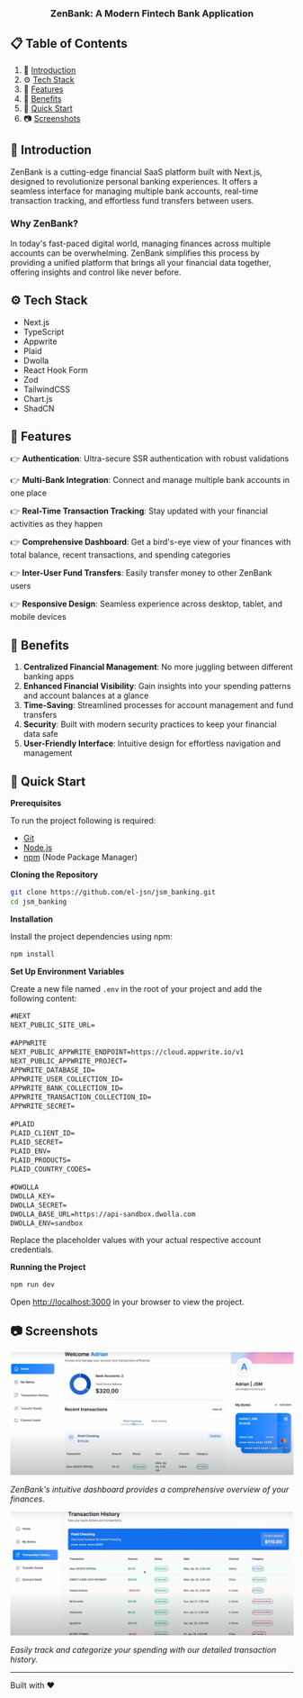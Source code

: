 <h3 align="center">ZenBank: A Modern Fintech Bank Application</h3>

## 📋 <a name="table">Table of Contents</a>

1. 🌟 [Introduction](#introduction)
2. ⚙️ [Tech Stack](#tech-stack)
3. 🔋 [Features](#features)
4. 🚀 [Benefits](#benefits)
5. 🤸 [Quick Start](#quick-start)
6. 📷 [Screenshots](#screenshots)

## <a name="introduction">🌟 Introduction</a>

ZenBank is a cutting-edge financial SaaS platform built with Next.js, designed to revolutionize personal banking experiences. It offers a seamless interface for managing multiple bank accounts, real-time transaction tracking, and effortless fund transfers between users.

### Why ZenBank?

In today's fast-paced digital world, managing finances across multiple accounts can be overwhelming. ZenBank simplifies this process by providing a unified platform that brings all your financial data together, offering insights and control like never before.

## <a name="tech-stack">⚙️ Tech Stack</a>

- Next.js
- TypeScript
- Appwrite
- Plaid
- Dwolla
- React Hook Form
- Zod
- TailwindCSS
- Chart.js
- ShadCN

## <a name="features">🔋 Features</a>

👉 **Authentication**: Ultra-secure SSR authentication with robust validations

👉 **Multi-Bank Integration**: Connect and manage multiple bank accounts in one place

👉 **Real-Time Transaction Tracking**: Stay updated with your financial activities as they happen

👉 **Comprehensive Dashboard**: Get a bird's-eye view of your finances with total balance, recent transactions, and spending categories

👉 **Inter-User Fund Transfers**: Easily transfer money to other ZenBank users

👉 **Responsive Design**: Seamless experience across desktop, tablet, and mobile devices

## <a name="benefits">🚀 Benefits</a>

1. **Centralized Financial Management**: No more juggling between different banking apps
2. **Enhanced Financial Visibility**: Gain insights into your spending patterns and account balances at a glance
3. **Time-Saving**: Streamlined processes for account management and fund transfers
4. **Security**: Built with modern security practices to keep your financial data safe
5. **User-Friendly Interface**: Intuitive design for effortless navigation and management

## <a name="quick-start">🤸 Quick Start</a>

**Prerequisites**

To run the project following is required: 
- [Git](https://git-scm.com/)
- [Node.js](https://nodejs.org/en)
- [npm](https://www.npmjs.com/) (Node Package Manager)

**Cloning the Repository**

```bash
git clone https://github.com/el-jsn/jsm_banking.git
cd jsm_banking
```

**Installation**

Install the project dependencies using npm:

```bash
npm install
```

**Set Up Environment Variables**

Create a new file named `.env` in the root of your project and add the following content:

```env
#NEXT
NEXT_PUBLIC_SITE_URL=

#APPWRITE
NEXT_PUBLIC_APPWRITE_ENDPOINT=https://cloud.appwrite.io/v1
NEXT_PUBLIC_APPWRITE_PROJECT=
APPWRITE_DATABASE_ID=
APPWRITE_USER_COLLECTION_ID=
APPWRITE_BANK_COLLECTION_ID=
APPWRITE_TRANSACTION_COLLECTION_ID=
APPWRITE_SECRET=

#PLAID
PLAID_CLIENT_ID=
PLAID_SECRET=
PLAID_ENV=
PLAID_PRODUCTS=
PLAID_COUNTRY_CODES=

#DWOLLA
DWOLLA_KEY=
DWOLLA_SECRET=
DWOLLA_BASE_URL=https://api-sandbox.dwolla.com
DWOLLA_ENV=sandbox
```

Replace the placeholder values with your actual respective account credentials.

**Running the Project**

```bash
npm run dev
```

Open [http://localhost:3000](http://localhost:3000) in your browser to view the project.

## <a name="screenshots">📷 Screenshots</a>

![ZenBank Dashboard](/screenshots/Dashboard.png)

*ZenBank's intuitive dashboard provides a comprehensive overview of your finances.*



![Transaction History](/screenshots/Transaction-History.png)

*Easily track and categorize your spending with our detailed transaction history.*

---

Built with ❤️
